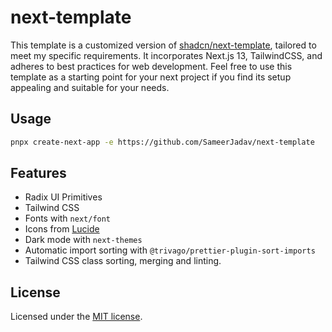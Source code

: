 # next-template

This template is a customized version of [shadcn/next-template](https://github.com/shadcn/next-template), tailored to meet my specific requirements. It incorporates Next.js 13, TailwindCSS, and adheres to best practices for web development. Feel free to use this template as a starting point for your next project if you find its setup appealing and suitable for your needs.

## Usage

```bash
pnpx create-next-app -e https://github.com/SameerJadav/next-template
```

## Features

- Radix UI Primitives
- Tailwind CSS
- Fonts with `next/font`
- Icons from [Lucide](https://lucide.dev)
- Dark mode with `next-themes`
- Automatic import sorting with `@trivago/prettier-plugin-sort-imports`
- Tailwind CSS class sorting, merging and linting.

## License

Licensed under the [MIT license](./LICENSE.md).
